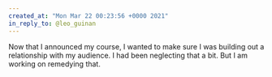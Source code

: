 ```yaml
---
created_at: "Mon Mar 22 00:23:56 +0000 2021"
in_reply_to: @leo_guinan
---
```


Now that I announced my course, I wanted to make sure I was building out a relationship with my audience. I had been neglecting that a bit. But I am working on remedying that.